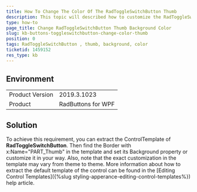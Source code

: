 ```yaml
---
title: How To Change The Color Of The RadToggleSwitchButton Thumb
description: This topic will described how to customize the RadToggleSwitchButton Thumb
type: how-to
page_title: Change RadToggleSwitchButton Thumb Background Color
slug: kb-buttons-toggleswitchbutton-change-color-thumb
position: 0
tags: RadToggleSwitchButton , thumb, background, color
ticketid: 1459152
res_type: kb
---
```


## Environment
<table>
	<tbody>
		<tr>
			<td>Product Version</td>
			<td>2019.3.1023</td>
		</tr>
		<tr>
			<td>Product</td>
			<td>RadButtons for WPF</td>
		</tr>
	</tbody>
</table>


## Solution

To achieve this requirement, you can extract the ControlTemplate of __RadToggleSwitchButton__. Then find the Border with x:Name="PART_Thumb" in the template and set its Background property or customize it in your way. Also, note that the exact customization in the template may vary from theme to theme. More information about how to extract the default template of the control can be found in the [Editing Control Templates]({%slug styling-apperance-editing-control-templates%}) help article.




